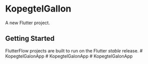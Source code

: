 # KopegtelGallon

A new Flutter project.

## Getting Started

FlutterFlow projects are built to run on the Flutter _stable_ release.
#   K o p e g t e l G a l o n A p p  
 #   K o p e g t e l G a l o n A p p  
 #   K o p e g t e l G a l o n A p p  
 